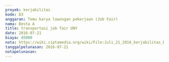```yaml
---
proyek: kerjabilitas
kode: D3
anggaran: Temu karya lowongan pekerjaan (Job Fair)
nama: Desta A
title: transportasi job fair UNY
date: 2016-07-21
biaya: 45000
nota: https://wiki.ciptamedia.org/wiki/File:Juli_21_2016_kerjabilitas_D3_taxi_jobfair_uny_desta.jpg
tanggalpelunasan: 2016-07-21
notapelunasan:
---
```

